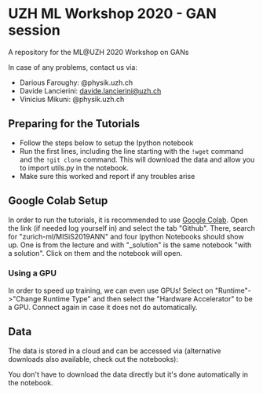 # UZH ML Workshop 2020 - GAN session
A repository for the ML@UZH 2020 Workshop on GANs

In case of any problems, contact us via:
 - Darious Faroughy: @physik.uzh.ch
 - Davide Lancierini: davide.lancierini@uzh.ch
 - Vinicius Mikuni: @physik.uzh.ch
 
 
 ## Preparing for the Tutorials

 - Follow the steps below to setup the Ipython notebook
 - Run the first lines, including the line starting with the `!wget` command and the `!git clone` command. This will download the data and allow you to import utils.py in the notebook.
 - Make sure this worked and report if any troubles arise
 
## Google Colab Setup

In order to run the tutorials, it is recommended to use [Google Colab](https://colab.research.google.com/).
Open the link (if needed log yourself in) and select the tab "Github". There, search for "zurich-ml/MISiS2019ANN"
and four Ipython Notebooks should show up. One is from the lecture and with "_solution" is the same notebook "with a solution". Click on them and the notebook will open.

### Using a GPU

In order to speed up training, we can even use GPUs! Select on "Runtime"->"Change Runtime Type" and then select the "Hardware Accelerator" to be a GPU. Connect again in case it does not do automatically.

## Data

The data is stored in a cloud and can be accessed via (alternative downloads also available, check out the notebooks):

You don't have to download the data directly but it's done automatically in the notebook.
